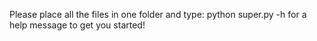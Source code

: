 Please place all the files in one folder and type: python super.py -h for a help message to get you started!
